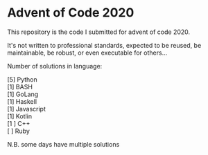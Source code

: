 # Advent of Code 2020

This repository is the code I submitted for advent of code 2020.

It's not written to professional standards, expected to be reused, be maintainable,
be robust, or even executable for others...


Number of solutions in language:

 [5] Python\
 [1] BASH\
 [1] GoLang\
 [1] Haskell\
 [1] Javascript\
 [1] Kotlin\
 [1 ] C++\
 [ ] Ruby
 
N.B. some days have multiple solutions